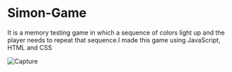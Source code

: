 # Simon-Game
It is a memory testing game in which a sequence of colors light up and the player needs to repeat that sequence.I made this game using JavaScript, HTML and CSS

![Capture](https://user-images.githubusercontent.com/66676396/111423855-e4a54a00-8716-11eb-9d51-021f97d63c04.JPG)

